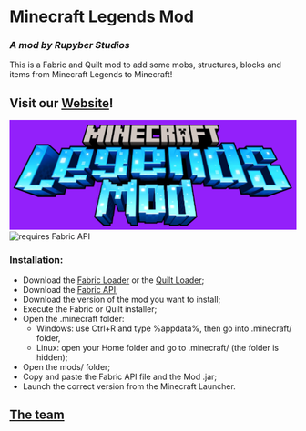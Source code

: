 # Minecraft Legends Mod

### *A mod by Rupyber Studios*

This is a Fabric and Quilt mod to add some mobs, structures, blocks and items from Minecraft Legends to Minecraft!

## Visit our [Website](https://rupyberstudios.github.io/website/)!

![Minecraft Legends Mod Logo](https://raw.githubusercontent.com/RupyberStudios/website/main/img/minecraft_legends_mod_logo_small.png)
![requires Fabric API](https://i.imgur.com/HabVZJR.png)

### Installation:

- Download the [Fabric Loader](https://fabricmc.net/use/installer/) or the [Quilt Loader](https://quiltmc.org/en/install/);
- Download the [Fabric API](https://modrinth.com/mod/fabric-api);
- Download the version of the mod you want to install;
- Execute the Fabric or Quilt installer;
- Open the .minecraft folder:
  - Windows: use Ctrl+R and type %appdata%, then go into .minecraft/ folder,
  - Linux: open your Home folder and go to .minecraft/ (the folder is hidden);
- Open the mods/ folder;
- Copy and paste the Fabric API file and the Mod .jar;
- Launch the correct version from the Minecraft Launcher.

## [The team](https://rupyberstudios.github.io/website/pages/about)
